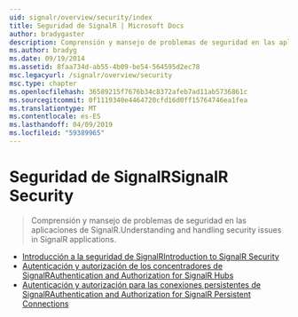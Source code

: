 ```yaml
---
uid: signalr/overview/security/index
title: Seguridad de SignalR | Microsoft Docs
author: bradygaster
description: Comprensión y mansejo de problemas de seguridad en las aplicaciones de SignalR.
ms.author: bradyg
ms.date: 09/19/2014
ms.assetid: 8faa734d-ab55-4b09-be54-564595d2ec78
msc.legacyurl: /signalr/overview/security
msc.type: chapter
ms.openlocfilehash: 36589215f7676b34c8372afeb7ad11ab5736861c
ms.sourcegitcommit: 0f1119340e4464720cfd16d0ff15764746ea1fea
ms.translationtype: MT
ms.contentlocale: es-ES
ms.lasthandoff: 04/09/2019
ms.locfileid: "59389965"
---
```

# <a name="signalr-security"></a><span data-ttu-id="cbf6c-103">Seguridad de SignalR</span><span class="sxs-lookup"><span data-stu-id="cbf6c-103">SignalR Security</span></span>

> <span data-ttu-id="cbf6c-104">Comprensión y mansejo de problemas de seguridad en las aplicaciones de SignalR.</span><span class="sxs-lookup"><span data-stu-id="cbf6c-104">Understanding and handling security issues in SignalR applications.</span></span>


- [<span data-ttu-id="cbf6c-105">Introducción a la seguridad de SignalR</span><span class="sxs-lookup"><span data-stu-id="cbf6c-105">Introduction to SignalR Security</span></span>](introduction-to-security.md)
- [<span data-ttu-id="cbf6c-106">Autenticación y autorización de los concentradores de SignalR</span><span class="sxs-lookup"><span data-stu-id="cbf6c-106">Authentication and Authorization for SignalR Hubs</span></span>](hub-authorization.md)
- [<span data-ttu-id="cbf6c-107">Autenticación y autorización para las conexiones persistentes de SignalR</span><span class="sxs-lookup"><span data-stu-id="cbf6c-107">Authentication and Authorization for SignalR Persistent Connections</span></span>](persistent-connection-authorization.md)
